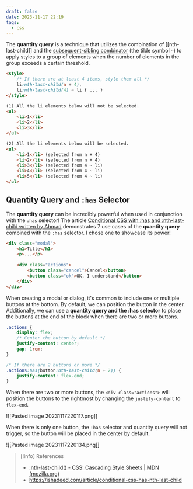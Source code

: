 ```yaml
---
draft: false
date: 2023-11-17 22:19
tags:
  - css
---
```


The **quantity query** is a technique that utilizes the combination of [[nth-last-child]] and the [subsequent-sibling combinator](https://developer.mozilla.org/en-US/docs/Web/CSS/Subsequent-sibling_combinator) (the tilde symbol `~`) to apply styles to a group of elements when the number of elements in the group exceeds a certain threshold.

```html
<style>
	/* If there are at least 4 items, style them all */
	li:nth-last-child(n + 4),
	li:nth-last-child(4) ~ li { ... }
</style>

(1) All the li elements below will not be selected.
<ul>
	<li>1</li>
	<li>2</li>
	<li>3</li>
</ul>

(2) All the li elements below will be selected.
<ul>
	<li>1</li> (selected from n + 4)
	<li>2</li> (selected from n + 4)
	<li>3</li> (selected from 4 ~ li)
	<li>4</li> (selected from 4 ~ li)
	<li>5</li> (selected from 4 ~ li)
</ul>
```

## Quantity Query and `:has` Selector
The **quantity query** can be incredibly powerful when used in conjunction with the `:has` selector! The article [Conditional CSS with :has and :nth-last-child written by Ahmad](https://ishadeed.com/article/conditional-css-has-nth-last-child) demonstrates 7 use cases of the **quantity query** combined with the `:has` selector. I chose one to showcase its power!

```html
<div class="modal">
	<h1>Title</h1>
	<p>...</p>
	
	<div class="actions">
		<button class="cancel">Cancel</button>
		<button class="ok">OK, I understand</button>
	</div>
</div>
```

When creating a modal or dialog, it's common to include one or multiple buttons at the bottom. By default, we can position the button in the center. Additionally, we can use a **quantity query and the :has selector** to place the buttons at the end of the block when there are two or more buttons.

```css
.actions {
	display: flex;
	/* Center the button by default */
	justify-content: center;
	gap: 1rem;
}

/* If there are 2 buttons or more */
.actions:has(button:nth-last-child(n + 2)) {
	justify-content: flex-end;
}
```

When there are two or more buttons, the `<div class="actions">` will position the buttons to the rightmost by changing the `justify-content` to `flex-end`.

![[Pasted image 20231117220117.png]]

When there is only one button, the `:has` selector and quantity query will not trigger, so the button will be placed in the center by default.

![[Pasted image 20231117220134.png]]

> [!info] References
> - [:nth-last-child() - CSS: Cascading Style Sheets | MDN (mozilla.org)](https://developer.mozilla.org/en-US/docs/Web/CSS/:nth-last-child#quantity_query)
> - https://ishadeed.com/article/conditional-css-has-nth-last-child
